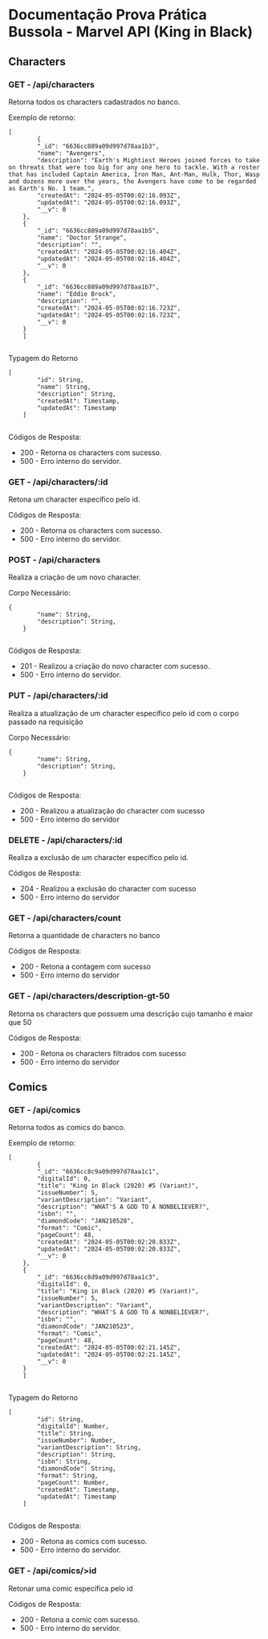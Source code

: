  <h1>Documentação Prova Prática Bussola - Marvel API (King in Black)</h1>
    <h2>Characters</h2>
    <h3>GET - /api/characters</h3>
    <p>Retorna todos os characters cadastrados no banco.</p>
    <p>Exemplo de retorno:</p>
    <pre><code>[
        {
        "_id": "6636cc889a09d997d78aa1b3",
        "name": "Avengers",
        "description": "Earth's Mightiest Heroes joined forces to take on threats that were too big for any one hero to tackle. With a roster that has included Captain America, Iron Man, Ant-Man, Hulk, Thor, Wasp and dozens more over the years, the Avengers have come to be regarded as Earth's No. 1 team.",
        "createdAt": "2024-05-05T00:02:16.093Z",
        "updatedAt": "2024-05-05T00:02:16.093Z",
        "__v": 0
    },
    {
        "_id": "6636cc889a09d997d78aa1b5",
        "name": "Doctor Strange",
        "description": "",
        "createdAt": "2024-05-05T00:02:16.404Z",
        "updatedAt": "2024-05-05T00:02:16.404Z",
        "__v": 0
    },
    {
        "_id": "6636cc889a09d997d78aa1b7",
        "name": "Eddie Brock",
        "description": "",
        "createdAt": "2024-05-05T00:02:16.723Z",
        "updatedAt": "2024-05-05T00:02:16.723Z",
        "__v": 0
    }
    ]
    </code></pre>
    <p>Typagem do Retorno</p>
    <pre><code>[
        "id": String,
        "name": String,
        "description": String,
        "createdAt": Timestamp,
        "updatedAt": Timestamp
    ]
    </code></pre>
    <p>Códigos de Resposta:</p>
    <ul>
        <li>200 - Retorna os characters com sucesso.</li>
        <li>500 - Erro interno do servidor.</li>
    </ul>
    <h3>GET - /api/characters/:id</h3>
    <p>Retona um character específico pelo id.</p>
    <p>Códigos de Resposta:</p>
    <ul>
        <li>200 - Retorna os characters com sucesso.</li>
        <li>500 - Erro interno do servidor.</li>
    </ul>
    <h3>POST - /api/characters</h3>
    <p>Realiza a criação de um novo character.</p>
    <p>Corpo Necessário:</p>
    <pre><code>{
        "name": String,
        "description": String,
    }
    </code></pre>
    <p>Códigos de Resposta:</p>
    <ul>
        <li>201 - Realizou a criação do novo character com sucesso.</li>
        <li>500 - Erro interno do servidor.</li>
    </ul>
    <h3>PUT - /api/characters/:id</h3>
    <p>Realiza a atualização de um character específico pelo id com o corpo passado na requisição</p>
    <p>Corpo Necessário:</p>
    <pre><code>{
        "name": String,
        "description": String,
    }
    </code></pre>
    <p>Códigos de Resposta:</p>
    <ul>
        <li>200 - Realizou a atualização do character com sucesso</li>
        <li>500 - Erro interno do servidor</li>
    </ul>
    <h3>DELETE - /api/characters/:id</h3>
    <p>Realiza a exclusão de um character específico pelo id.</p>
    <p>Códigos de Resposta:</p>
    <ul>
        <li>204 - Realizou a exclusão do character com sucesso</li>
        <li>500 - Erro interno do servidor</li>
    </ul>
    <h3>GET - /api/characters/count</h3>
    <p>Retorna a quantidade de characters no banco</p>
    <p>Códigos de Resposta:</p>
    <ul>
        <li>200 - Retona a contagem com sucesso</li>
        <li>500 - Erro interno do servidor</li>
    </ul>
    <h3>GET - /api/characters/description-gt-50</h3>
    <p>Retorna os characters que possuem uma descrição cujo tamanho é maior que 50</p>
    <p>Códigos de Resposta:</p>
    <ul>
        <li>200 - Retona os characters filtrados com sucesso</li>
        <li>500 - Erro interno do servidor</li>
    </ul>
    <h2>Comics</h2>
    <h3>GET - /api/comics</h3>
    <p>Retorna todos as comics do banco.</p>
    <p>Exemplo de retorno:</p>
    <pre><code>[
        {
        "_id": "6636cc8c9a09d997d78aa1c1",
        "digitalId": 0,
        "title": "King in Black (2020) #5 (Variant)",
        "issueNumber": 5,
        "variantDescription": "Variant",
        "description": "WHAT'S A GOD TO A NONBELIEVER?",
        "isbn": "",
        "diamondCode": "JAN210528",
        "format": "Comic",
        "pageCount": 48,
        "createdAt": "2024-05-05T00:02:20.833Z",
        "updatedAt": "2024-05-05T00:02:20.833Z",
        "__v": 0
    },
    {
        "_id": "6636cc8d9a09d997d78aa1c3",
        "digitalId": 0,
        "title": "King in Black (2020) #5 (Variant)",
        "issueNumber": 5,
        "variantDescription": "Variant",
        "description": "WHAT'S A GOD TO A NONBELIEVER?",
        "isbn": "",
        "diamondCode": "JAN210523",
        "format": "Comic",
        "pageCount": 48,
        "createdAt": "2024-05-05T00:02:21.145Z",
        "updatedAt": "2024-05-05T00:02:21.145Z",
        "__v": 0
    }
    ]
    </code></pre>
    <p>Typagem do Retorno</p>
    <pre><code>[
        "id": String,
        "digitalId": Number,
        "title": String,
        "issueNumber": Number,
        "variantDescription": String,
        "description": String,
        "isbn": String,
        "diamondCode": String,
        "format": String,
        "pageCount": Number,
        "createdAt": Timestamp,
        "updatedAt": Timestamp
    ]
    </code></pre>
    <p>Códigos de Resposta:</p>
    <ul>
        <li>200 - Retona as comics com sucesso.</li>
        <li>500 - Erro interno do servidor.</li>
    </ul>
    <h3>GET - /api/comics/>id</h3>
    <p>Retonar uma comic específica pelo id</p>
    <p>Códigos de Resposta:</p>
    <ul>
        <li>200 - Retona a comic com sucesso.</li>
        <li>500 - Erro interno do servidor.</li>
    </ul>
